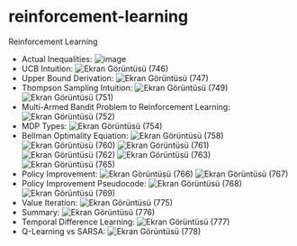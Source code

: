 # reinforcement-learning
Reinforcement Learning  
* Actual Inequalities:
![image](https://github.com/highcansavci/reinforcement-learning/assets/43791867/746ae6dc-a133-49ee-a2f1-3d170d3f91d9)
* UCB Intuition:
![Ekran Görüntüsü (746)](https://github.com/highcansavci/reinforcement-learning/assets/43791867/879adc78-2ba3-40cf-9dbe-8f897bc99405)
* Upper Bound Derivation:
![Ekran Görüntüsü (747)](https://github.com/highcansavci/reinforcement-learning/assets/43791867/f0f18c46-1369-4bc0-b101-d56169ae06e4)
* Thompson Sampling Intuition:
![Ekran Görüntüsü (749)](https://github.com/highcansavci/reinforcement-learning/assets/43791867/96b708b3-ad8a-428b-b187-c455f905e890)
![Ekran Görüntüsü (751)](https://github.com/highcansavci/reinforcement-learning/assets/43791867/55c3990c-2c42-4daa-aa4c-6d6704650250)
* Multi-Armed Bandit Problem to Reinforcement Learning:
![Ekran Görüntüsü (752)](https://github.com/highcansavci/reinforcement-learning/assets/43791867/4302859d-4b45-415d-80db-800e6b35e633)
* MDP Types:
![Ekran Görüntüsü (754)](https://github.com/highcansavci/reinforcement-learning/assets/43791867/863f344d-5577-4151-ad8d-83d41f949b3e)
* Bellman Optimality Equation:
![Ekran Görüntüsü (758)](https://github.com/highcansavci/reinforcement-learning/assets/43791867/3b49ef23-4f23-4b79-97bf-c181b9c1340c)
![Ekran Görüntüsü (760)](https://github.com/highcansavci/reinforcement-learning/assets/43791867/65106ec5-fea5-4d10-b773-281a9d3aa047)
![Ekran Görüntüsü (761)](https://github.com/highcansavci/reinforcement-learning/assets/43791867/5b99d61e-8663-4863-8864-d7f56915e6ae)
![Ekran Görüntüsü (762)](https://github.com/highcansavci/reinforcement-learning/assets/43791867/e6eb307f-a1fe-418c-bf18-fef0746b8c79)
![Ekran Görüntüsü (763)](https://github.com/highcansavci/reinforcement-learning/assets/43791867/dc9e4d4c-a3d0-4e0f-88b9-9d2979168092)
![Ekran Görüntüsü (765)](https://github.com/highcansavci/reinforcement-learning/assets/43791867/17af05e6-80c3-4871-b5d5-37dae2a99462)
* Policy Improvement:
![Ekran Görüntüsü (766)](https://github.com/highcansavci/reinforcement-learning/assets/43791867/edf1b14f-7ce4-4541-8a5b-884f4638b172)
![Ekran Görüntüsü (767)](https://github.com/highcansavci/reinforcement-learning/assets/43791867/5c712e59-908f-450b-8219-57e62eb58379)
* Policy Improvement Pseudocode:
![Ekran Görüntüsü (768)](https://github.com/highcansavci/reinforcement-learning/assets/43791867/3f844c3e-58f1-4063-844f-7bf26bf2df74)
![Ekran Görüntüsü (769)](https://github.com/highcansavci/reinforcement-learning/assets/43791867/4c955507-6155-417d-a324-19865f9f3555)
* Value Iteration:
![Ekran Görüntüsü (775)](https://github.com/highcansavci/reinforcement-learning/assets/43791867/bcff888c-d116-40ad-8f33-36c247b00e44)
* Summary:
![Ekran Görüntüsü (776)](https://github.com/highcansavci/reinforcement-learning/assets/43791867/687233eb-fa85-4e52-8cdf-a15c57848aaf)
* Temporal Difference Learning:
![Ekran Görüntüsü (777)](https://github.com/highcansavci/reinforcement-learning/assets/43791867/d8094d51-4d65-4a04-895e-99bd8d05a6e6)
* Q-Learning vs SARSA:
![Ekran Görüntüsü (778)](https://github.com/highcansavci/reinforcement-learning/assets/43791867/e3d1ce3d-d97b-4ddb-a6ee-d603342f0f5c)





















